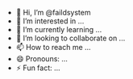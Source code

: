 - 👋 Hi, I’m @faildsystem
- 👀 I’m interested in ...
- 🌱 I’m currently learning ...
- 💞️ I’m looking to collaborate on ...
- 📫 How to reach me ...
- 😄 Pronouns: ...
- ⚡ Fun fact: ...

<!---
faildsystem/faildsystem is a ✨ special ✨ repository because its `README.md` (this file) appears on your GitHub profile.
You can click the Preview link to take a look at your changes.
--->
